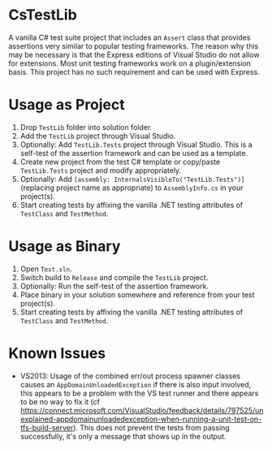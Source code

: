 CsTestLib
==========

A vanilla C# test suite project that includes an `Assert` class that provides assertions very similar to popular testing frameworks. The reason why this may be necessary is that the Express editions of Visual Studio do not allow for extensions. Most unit testing frameworks work on a plugin/extension basis. This project has no such requirement and can be used with Express.

Usage as Project
==========

1. Drop `TestLib` folder into solution folder.
2. Add the `TestLib` project through Visual Studio.
3. Optionally: Add `TestLib.Tests` project through Visual Studio. This is a self-test of the assertion framework and can be used as a template.
4. Create new project from the test C# template or copy/paste `TestLib.Tests` project and modify appropriately.
5. Optionally: Add `[assembly: InternalsVisibleTo("TestLib.Tests")]` (replacing project name as appropriate) to `AssemblyInfo.cs` in your project(s).
6. Start creating tests by affixing the vanilla .NET testing attributes of `TestClass` and `TestMethod`.

Usage as Binary
==========

1. Open `Test.sln`.
2. Switch build to `Release` and compile the `TestLib` project.
3. Optionally: Run the self-test of the assertion framework.
4. Place binary in your solution somewhere and reference from your test project(s).
5. Start creating tests by affixing the vanilla .NET testing attributes of `TestClass` and `TestMethod`.

Known Issues
==========

* VS2013: Usage of the combined err/out process spawner classes causes an `AppDomainUnloadedException` if there is also input involved, this appears to be a problem with the VS test runner and there appears to be no way to fix it (cf https://connect.microsoft.com/VisualStudio/feedback/details/797525/unexplained-appdomainunloadedexception-when-running-a-unit-test-on-tfs-build-server). This does not prevent the tests from passing successfully, it's only a message that shows up in the output.
